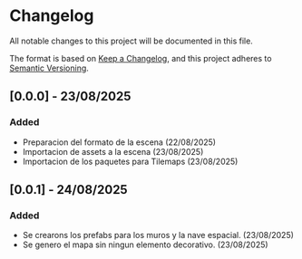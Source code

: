 # Changelog

All notable changes to this project will be documented in this file.

The format is based on [Keep a Changelog](https://keepachangelog.com/en/1.1.0/),
and this project adheres to [Semantic Versioning](https://semver.org/spec/v2.0.0.html).

## [0.0.0] - 23/08/2025

### Added
- Preparacion del formato de la escena (22/08/2025)
- Importacion de assets a la escena (23/08/2025)
- Importacion de los paquetes para Tilemaps (23/08/2025)

## [0.0.1] - 24/08/2025
### Added
- Se crearons los prefabs para los muros y la nave espacial. (23/08/2025)
- Se genero el mapa sin ningun elemento decorativo. (23/08/2025)
